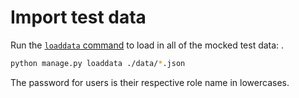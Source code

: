 # Import test data

Run the [`loaddata` command](https://docs.djangoproject.com/en/5.1/ref/django-admin/#loaddata) to load in all
of the mocked test data:
.

```bash
python manage.py loaddata ./data/*.json
```

The password for users is their respective role name in lowercases.

